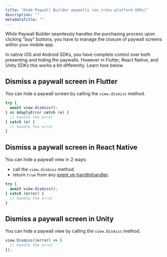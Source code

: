 ```yaml
---
title: "Hide Paywall Builder paywalls (on cross-platform SDKs)"
description: ""
metadataTitle: ""
---
```


While Paywall Builder seamlessly handles the purchasing process upon clicking "buy" buttons, you have to manage the closure of paywall screens within your mobile app.

In native iOS and Android SDKs, you have complete control over both presenting and hiding the paywalls. However in Flutter, React Native, and Unity SDKs this works a bit differently. Learn how below.

## Dismiss a paywall screen in Flutter

You can hide a paywall screen by calling the `view.dismiss` method.

```typescript title="Flutter"
try {
  await view.dismiss();
} on AdaptyError catch (e) {
  // handle the error
} catch (e) {
  // handle the error
}
```

## Dismiss a paywall screen in React Native

You can hide a paywall view in 2 ways: 

- call the `view.dismiss` method 
- return `true` from any [event ve-handlinhandler](handling-pb-paywall-events).

```typescript title="React Native (TSX)"
try {
  await view.dismiss();
} catch (error) {
  // handle the error
}

```

## Dismiss a paywall screen in Unity

You can hide a paywall view by calling the `view.Dismiss` method.

```typescript title="Flutter"
view.Dismiss((error) => {
  // handle the error
});
```